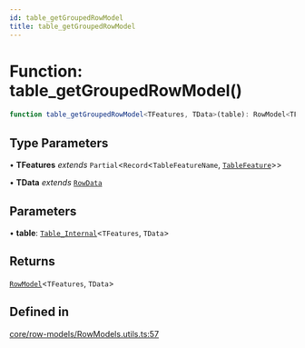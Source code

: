 ```yaml
---
id: table_getGroupedRowModel
title: table_getGroupedRowModel
---
```


# Function: table\_getGroupedRowModel()

```ts
function table_getGroupedRowModel<TFeatures, TData>(table): RowModel<TFeatures, TData>
```

## Type Parameters

• **TFeatures** *extends* `Partial`\<`Record`\<`TableFeatureName`, [`TableFeature`](../interfaces/tablefeature.md)\>\>

• **TData** *extends* [`RowData`](../type-aliases/rowdata.md)

## Parameters

• **table**: [`Table_Internal`](../type-aliases/table_internal.md)\<`TFeatures`, `TData`\>

## Returns

[`RowModel`](../interfaces/rowmodel.md)\<`TFeatures`, `TData`\>

## Defined in

[core/row-models/RowModels.utils.ts:57](https://github.com/TanStack/table/blob/main/packages/table-core/src/core/row-models/RowModels.utils.ts#L57)
